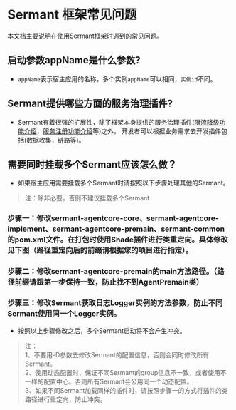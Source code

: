 # Sermant 框架常见问题

本文档主要说明在使用Sermant框架时遇到的常见问题。

## 启动参数appName是什么参数?

- `appName`表示宿主应用的名称，多个实例`appName`可以相同，`实例id`不同。

## Sermant提供哪些方面的服务治理插件?

- Sermant有着很强的扩展性，除了框架本身提供的服务治理插件([限流降级功能介绍](../plugin/flowcontrol.md)，[服务注册功能介绍](../plugin/service-registry.md)等)之外， 开发者可以根据业务需求去开发插件包括(数据收集，链路等)。


## 需要同时挂载多个Sermant应该怎么做？

- 如果宿主应用需要挂载多个Sermant时请按照以下步骤处理其他的Sermant。

> 注：除非必要，否则不建议挂载多个Sermant

### 步骤一：修改sermant-agentcore-core、sermant-agentcore-implement、sermant-agentcore-premain、sermant-common的pom.xml文件。在打包时使用Shade插件进行类重定向。具体修改见下图（路径重定向后的前缀请根据您的项目进行指定）。

<MyImage src="/docs-img/package.png"/>

### 步骤二：修改sermant-agentcore-premain的main方法路径。（路径前缀请跟第一步保持一致，防止找不到AgentPremain类）


<MyImage src="/docs-img/premain-classpath.png"/>

### 步骤三：修改Sermant获取日志Logger实例的方法参数，防止不同Sermant使用同一个Logger实例。


<MyImage src="/docs-img/sermant-log.png"/>

- 按照以上步骤修改之后，多个Sermant启动将不会产生冲突。

> 注：  
> 1、不要用-D参数去修改Sermant的配置信息，否则会同时修改所有Sermant。  
> 2、使用动态配置时，保证不同Sermant的group信息不一致，或者使用不一样的配置中心。否则所有Sermant会公用同一个动态配置。  
> 3、如果不同Sermant加载同样的插件时，请按照步骤一的方式将插件的类路径进行重定向，防止冲突。
